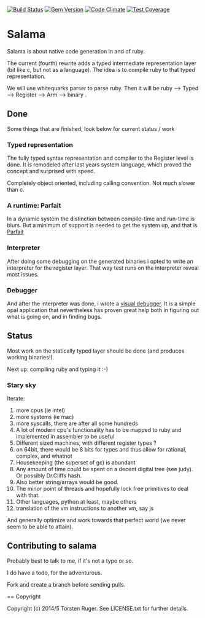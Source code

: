 [![Build Status](https://travis-ci.org/salama/salama.svg?branch=master)](https://travis-ci.org/salama/salama)
[![Gem Version](https://badge.fury.io/rb/salama.svg)](http://badge.fury.io/rb/salama)
[![Code Climate](https://codeclimate.com/github/salama/salama/badges/gpa.svg)](https://codeclimate.com/github/salama/salama)
[![Test Coverage](https://codeclimate.com/github/salama/salama/badges/coverage.svg)](https://codeclimate.com/github/salama/salama)

# Salama

Salama is about native code generation in and of ruby.

The current (fourth) rewrite adds a typed intermediate representation layer (bit like c,
but not as a language). The idea is to compile ruby to that typed representation.

We will use whitequarks parser to parse ruby.  Then it will be ruby --> Typed --> Register --> Arm --> binary .


## Done

Some things that are finished, look below for current status / work

### Typed representation

The fully typed syntax representation and compiler to the Register level is done.
It is remodeled after  last years system language, which proved the concept and
surprised with speed.

Completely object oriented, including calling convention. Not much slower than c.

### A runtime: Parfait

In a dynamic system the distinction between compile-time and run-time is blurs. But a minimum
of support is needed to get the system up, and that is [Parfait](http://salama-vm.org/soml/parfait.html)

### Interpreter

After doing some debugging on the generated binaries i opted to write an interpreter for the
register layer. That way test runs on the interpreter reveal most issues.

### Debugger

And after the interpreter was done, i wrote a [visual debugger](https://github.com/salama/salama-debugger).
It is a simple opal application that nevertheless has proven great help both in figuring out
what is going on, and in finding bugs.

## Status

Most work on the statically typed layer should be done (and produces working binaries!).

Next up: compiling ruby and typing it :-)

### Stary sky

Iterate:

1. more cpus (ie intel)
2. more systems (ie mac)
3. more syscalls, there are after all some hundreds
5. A lot of modern cpu's functionality has to be mapped to ruby and implemented in assembler to be useful
6. Different sized machines, with different register types ?
7.  on 64bit, there would be 8 bits for types and thus allow for rational, complex, and whatnot
8. Housekeeping (the superset of gc) is abundant
9. Any amount of time could be spent on a decent digital tree (see judy). Or possibly Dr.Cliffs hash.
10. Also better string/arrays would be good.
11. The minor point of threads and hopefully lock free primitives to deal with that.
12. Other languages, python at least, maybe others
13. translation of the vm instructions to another vm, say js

And generally optimize and work towards that perfect world (we never seem to be able to attain).



Contributing to salama
-----------------------

Probably best to talk to me, if it's not a typo or so.

I do have a todo, for the adventurous.

Fork and create a branch before sending pulls.

== Copyright

Copyright (c) 2014/5 Torsten Ruger.
See LICENSE.txt for further details.
